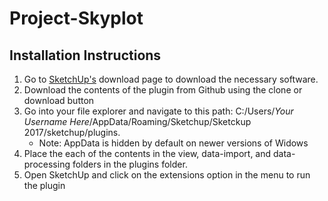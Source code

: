 # Project-Skyplot

## Installation Instructions

1. Go to [SketchUp's](https://www.sketchup.com/download/make "SketchUp Make Download") download page to download the necessary software.
2. Download the contents of the plugin from Github using the clone or download button
3. Go into your file explorer and navigate to this path: C:/Users/*Your Username Here*/AppData/Roaming/Sketchup/Sketckup 2017/sketchup/plugins. 
    * Note: AppData is hidden by default on newer versions of Widows
4. Place the each of the contents in the view, data-import, and data-processing folders in the plugins folder. 
5. Open SketchUp and click on the extensions option in the menu to run the plugin
